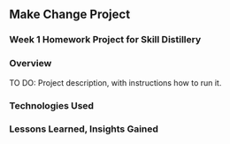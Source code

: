 ## Make Change Project

### Week 1 Homework Project for Skill Distillery

### Overview

TO DO: Project description, with instructions how to run it.

### Technologies Used

### Lessons Learned, Insights Gained
